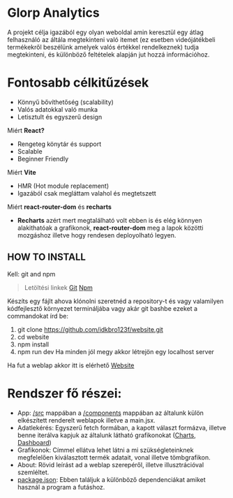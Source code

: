 # Glorp Analytics
A projekt célja igazából egy olyan weboldal amin keresztül egy átlag felhasználó az áltála megtekinteni való itemet (ez esetben videójátékbeli termékekről beszélünk amelyek valós értékkel rendelkeznek) tudja megtekinteni, és különböző feltételek alapján jut hozzá információhoz.

# Fontosabb célkitűzések
- Könnyű bővíthetőség (scalability)
-	Valós adatokkal való munka
-	Letisztult és egyszerű design


Miért **React?**
- Rengeteg könytár és support
- Scalable
- Beginner Friendly

Miért **Vite**
- HMR (Hot module replacement)
- Igazából csak megláttam valahol és megtetszett

Miért **react-router-dom** és **recharts**

- **Recharts** azért mert megtalálható volt ebben is és elég könnyen alakithatóak a grafikonok, **react-router-dom** meg a lapok közötti mozgáshoz illetve hogy rendesen deployolható legyen.



## HOW TO INSTALL
Kell: git and npm
> Letöltési linkek
[Git](https://git-scm.com/)
[Npm](https://nodejs.org/)
> 
Készíts egy fájlt ahova klónolni szeretnéd a repository-t és vagy valamilyen kódfejlesztő környezet termináljába vagy akár git bashbe ezeket a commandokat írd be:
  1. git clone https://github.com/idkbro123f/website.git
  2. cd website
  3. npm install
  4. npm run dev
Ha minden jól megy akkor létrejön egy localhost server

Ha fut a weblap akkor itt is elérhető [Website](https://idkbro123f.github.io/website/)

# Rendszer fő részei:
-	App: [/src](src) mappában a [/components](src/components) mappában az általunk külön elkészített renderelt weblapok illetve a main.jsx.
-	Adatlekérés: Egyszerű fetch formában, a kapott választ formázva, illetve benne iterálva kapjuk az általunk látható grafikonokat ([Charts](src/components/Charts.jsx), [Dashboard](src/components/DataDashboard.jsx))
-	Grafikonok: Címmel ellátva lehet látni a mi szükségleteinknek megfelelően kiválasztott termék adatait, vonal illetve tömbgrafikon.
- About: Rövid leírást ad a weblap szerepéről, illetve illusztrációval szemléltet.
- [package.json](/package.json): Ebben találjuk a különböző dependenciákat amiket használ a program a futáshoz.
